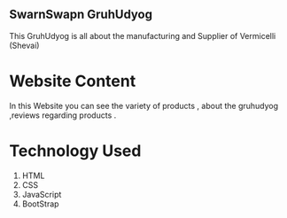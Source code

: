 ## SwarnSwapn GruhUdyog
  This GruhUdyog is all about the manufacturing and Supplier of Vermicelli (Shevai)


# Website Content 
 In this Website you can see the variety of products , about the gruhudyog ,reviews regarding products . 

# Technology Used 

1. HTML
2. CSS
3. JavaScript 
4. BootStrap
